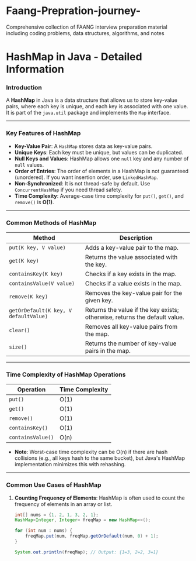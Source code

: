 # Faang-Prepration-journey-
Comprehensive collection of FAANG interview preparation material including coding problems, data structures, algorithms, and notes
# HashMap in Java - Detailed Information

### Introduction
A **HashMap** in Java is a data structure that allows us to store key-value pairs, where each key is unique, and each key is associated with one value. It is part of the `java.util` package and implements the `Map` interface.

---

### Key Features of HashMap
- **Key-Value Pair**: A `HashMap` stores data as key-value pairs.
- **Unique Keys**: Each key must be unique, but values can be duplicated.
- **Null Keys and Values**: HashMap allows one `null` key and any number of `null` values.
- **Order of Entries**: The order of elements in a HashMap is not guaranteed (unordered). If you want insertion order, use `LinkedHashMap`.
- **Non-Synchronized**: It is not thread-safe by default. Use `ConcurrentHashMap` if you need thread safety.
- **Time Complexity**: Average-case time complexity for `put()`, `get()`, and `remove()` is **O(1)**.

---

### Common Methods of HashMap

| Method                   | Description                                 |
|--------------------------|---------------------------------------------|
| `put(K key, V value)`     | Adds a key-value pair to the map.           |
| `get(K key)`              | Returns the value associated with the key.  |
| `containsKey(K key)`      | Checks if a key exists in the map.          |
| `containsValue(V value)`  | Checks if a value exists in the map.        |
| `remove(K key)`           | Removes the key-value pair for the given key. |
| `getOrDefault(K key, V defaultValue)` | Returns the value if the key exists; otherwise, returns the default value. |
| `clear()`                 | Removes all key-value pairs from the map.   |
| `size()`                  | Returns the number of key-value pairs in the map. |

---

### Time Complexity of HashMap Operations
| Operation     | Time Complexity |
|---------------|-----------------|
| `put()`       | O(1)            |
| `get()`       | O(1)            |
| `remove()`    | O(1)            |
| `containsKey()` | O(1)          |
| `containsValue()` | O(n)         |

- **Note**: Worst-case time complexity can be O(n) if there are hash collisions (e.g., all keys hash to the same bucket), but Java's HashMap implementation minimizes this with rehashing.

---

### Common Use Cases of HashMap
1. **Counting Frequency of Elements**:
   HashMap is often used to count the frequency of elements in an array or list.

   ```java
   int[] nums = {1, 2, 1, 3, 2, 1};
   HashMap<Integer, Integer> freqMap = new HashMap<>();

   for (int num : nums) {
       freqMap.put(num, freqMap.getOrDefault(num, 0) + 1);
   }

   System.out.println(freqMap); // Output: {1=3, 2=2, 3=1}

